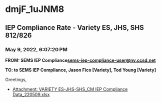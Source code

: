 # dmjF_1uJNM8
## IEP Compliance Rate - Variety ES, JHS, SHS 812/826
### May 9, 2022, 6:07:20 PM
**FROM: SEMS IEP Compliance<sems-iep-compliance-user@nv.ccsd.net>**

**TO: to SEMS IEP Compliance, Jason Fico [Variety], Tod Young [Variety]**


Greetings,  





* [Attachment: VARIETY ES-JHS-SHS_CM IEP Compliance Data_220509.xlsx](dmjF_1uJNM8-attachment-1.xlsx)
